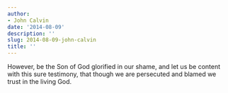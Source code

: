 ```yaml
---
author:
- John Calvin
date: '2014-08-09'
description: ''
slug: 2014-08-09-john-calvin
title: ''
---
```

However, be the Son of God glorified in our shame, and let us be content with this sure testimony, that though we are persecuted and blamed we trust in the living God.



